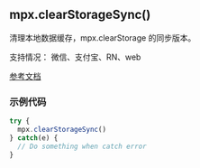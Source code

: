 ## mpx.clearStorageSync()

清理本地数据缓存，mpx.clearStorage 的同步版本。

支持情况： 微信、支付宝、RN、web

[参考文档](https://developers.weixin.qq.com/miniprogram/dev/api/storage/wx.clearStorageSync.html)


### 示例代码
```js
try {
  mpx.clearStorageSync()
} catch(e) {
  // Do something when catch error
}
```